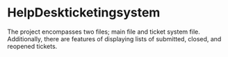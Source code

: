 # HelpDeskticketingsystem
The project encompasses two files; main file and ticket system file. 
Additionally, there are features of displaying lists of submitted, closed, and reopened tickets.
